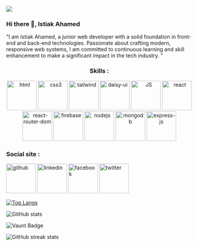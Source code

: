 ![](https://i.ibb.co.com/9ZG5pnK/Purple-Abstract-Graphic-Design-Linked-In-Article-Cover-Image.png)

### Hi there 👋, Istiak Ahamed

"I am Istiak Ahamed, a junior web developer with a solid foundation in front-end and back-end technologies. Passionate about crafting modern, responsive web systems, I am committed to continuous learning and skill enhancement to make a significant impact in the tech industry. "

#### <h3 align="center">Skills :</h3> 

<p align="center"> <img src="https://i.ibb.co.com/0h3f64T/html.png" alt="html" width="80" height="80"/> <img src="https://i.ibb.co.com/NSGQQ8G/css.png" alt="css3" width="80" height="80"/> <img src="https://i.ibb.co.com/MSmsBnJ/tailwind-css.png" alt="tailwind" width="80" height="80"/> <img src="https://i.ibb.co.com/G0QdsKm/daisy-ui.png" alt="daisy-ui" width="80" height="80"/> <img src="https://i.ibb.co.com/YZYHgfW/java-script.png" alt="JS" width="80" height="80"/> <img src="https://i.ibb.co.com/LngHzGG/react.png" alt="react" width="80" height="80"/> <img src="https://i.ibb.co.com/HzmVMM0/react-router-dom.png" alt="react-router-dom" width="80" height="80"/> <img src="https://i.ibb.co.com/7XDxD8w/firebase.png" alt="firebase" width="80" height="80"/> <img src="https://i.ibb.co.com/hWt5XR8/node-js.png" alt="nodejs" width="80" height="80"/> <img src="https://i.ibb.co.com/wJQqrgG/mongodb.png" alt="mongodb" width="80" height="80"/> <img src="https://i.ibb.co.com/KD8Yn8V/express-js.png" alt="express-js" width="80" height="80"/> </p>

<h3>Social site :</h3>


[<img src='https://i.ibb.co.com/wSvXSQB/3291667.png' alt='github' height='80'>](https://github.com/istiak19)  [<img src='https://i.ibb.co.com/0cN2vvd/linkedin.png' alt='linkedin' height='80'>](https://www.linkedin.com/in/https://www.linkedin.com/in/istiak-ahamed-0619at//)  [<img src='https://i.ibb.co.com/C18fKLW/facebook.png' alt='facebook' height='80'>](https://www.facebook.com/https://www.facebook.com/istiak.ahamed.19/) [<img src='https://i.ibb.co.com/YjBqm8P/3256013.png' alt='twitter' height='80'>](https://twitter.com/https://x.com/ISTIAKA13842838)

[![Top Langs](https://github-readme-stats.vercel.app/api/top-langs/?username=istiak19)](https://github.com/anuraghazra/github-readme-stats)

![GitHub stats](https://github-readme-stats.vercel.app/api?username=istiak19&show_icons=true&count_private=true)  

![Vaunt Badge](https://api.vaunt.dev/v1/github/entities/istiak19/contributions?format=svg&private=true)  

![GitHub streak stats](https://streak-stats.demolab.com/?user=istiak19)  
